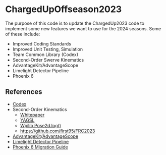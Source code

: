 # ChargedUpOffseason2023

The purpose of this code is to update the ChargedUp2023 code to implement some new features we want to use for the 2024 seasons. Some of these include:

* Improved Coding Standards
* Improved Unit Testing, Simulation
* Team Common Library (Codex)
* Second-Order Swerve Kinematics
* AdvantageKit/AdvantageScope
* Limelight Detector Pipeline
* Phoenix 6


## References
* [Codex](https://github.com/4201VitruvianBots/Codex)
* Second-Order Kinematics
  * [Whitepaper](https://www.chiefdelphi.com/t/whitepaper-swerve-drive-skew-and-second-order-kinematics/416964)
  * [YAGSL](https://www.chiefdelphi.com/t/yet-another-generic-swerve-library-yagsl-beta/425148)
  * [Wpilib Pose2d.log()](https://github.com/wpilibsuite/allwpilib/issues/5349)
  * https://github.com/first95/FRC2023
* [AdvantageKit](https://github.com/Mechanical-Advantage/AdvantageKit)/[AdvantageScope](https://github.com/Mechanical-Advantage/AdvantageScope)
* [Limelight Detector Pipeline](https://docs.limelightvision.io/en/latest/neural_network_pipelines.html)
* [Phoenix 6 Migration Guide](https://pro.docs.ctr-electronics.com/en/latest/docs/migration/migration-guide/index.html)
